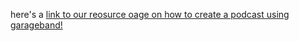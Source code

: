 here's a [link to our reosurce oage on how to create a podcast using garageband!](https://spark.adobe.com/page/6OOuBNb25EtpL/)

